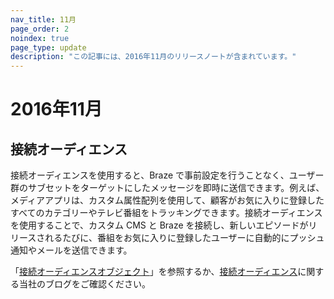 ```yaml
---
nav_title: 11月
page_order: 2
noindex: true
page_type: update
description: "この記事には、2016年11月のリリースノートが含まれています。"
---
```


# 2016年11月

## 接続オーディエンス

接続オーディエンスを使用すると、Braze で事前設定を行うことなく、ユーザー群のサブセットをターゲットにしたメッセージを即時に送信できます。例えば、メディアアプリは、カスタム属性配列を使用して、顧客がお気に入りに登録したすべてのカテゴリーやテレビ番組をトラッキングできます。接続オーディエンスを使用することで、カスタム CMS と Braze を接続し、新しいエピソードがリリースされるたびに、番組をお気に入りに登録したユーザーに自動的にプッシュ通知やメールを送信できます。

「[接続オーディエンスオブジェクト][12]」を参照するか、[接続オーディエンス][13]に関する当社のブログをご確認ください。

[12]: {{site.baseurl}}/api/objects_filters/connected_audience/
[13]: https://www.braze.com/blog/connected-audiences/
